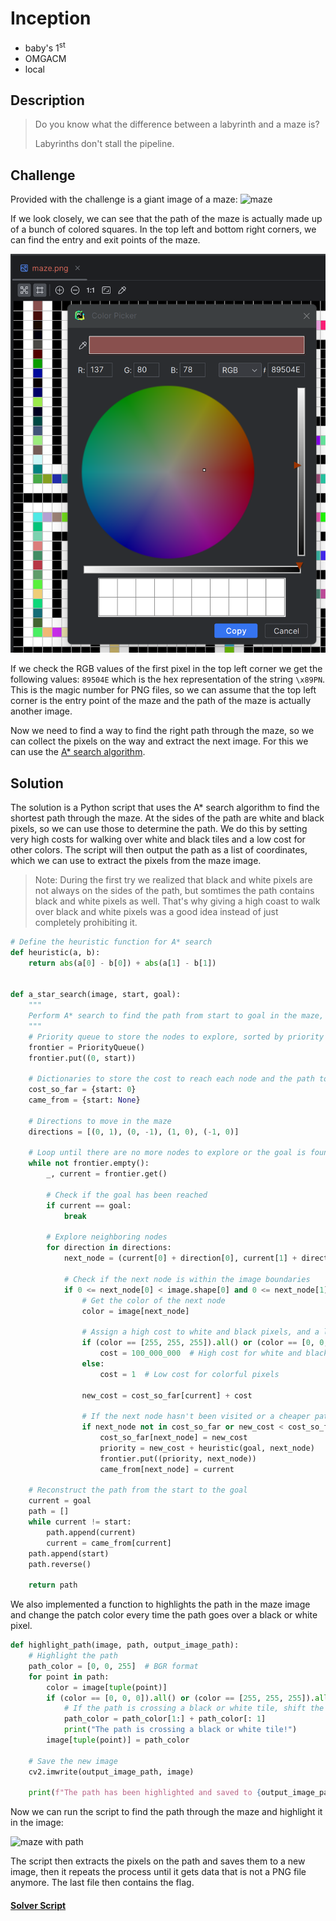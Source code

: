 # Inception

* baby's 1<sup>st</sup>
* OMGACM
* local

## Description

> Do you know what the difference between a labyrinth and a maze is?
>
> Labyrinths don't stall the pipeline.

## Challenge

Provided with the challenge is a giant image of a maze:
![maze](maze_1.png)

If we look closely, we can see that the path of the maze is actually made up of a bunch of colored squares. In the top
left and bottom right corners, we can find the entry and exit points of the maze.

![first pixel](screenshot-1.png)

If we check the RGB values of the first pixel in the top left corner we get the following values: ``89504E`` which is
the hex representation of the string ``\x89PN``. This is the magic number for PNG files, so we can assume that the top
left corner is the entry point of the maze and the path of the maze is actually another image.

Now we need to find a way to find the right path through the maze, so we can collect the pixels on the way and extract
the next image. For this we can use the [A* search algorithm](https://en.wikipedia.org/wiki/A*_search_algorithm).

## Solution

The solution is a Python script that uses the A* search algorithm to find the shortest path through the maze. At the
sides of the path are white and black pixels, so we can use those to determine the path. We do this by setting very high
costs for walking over white and black tiles and a low cost for other colors. The script will then output the path as a
list of coordinates, which we can use to extract the pixels from the maze image.

> Note: During the first try we realized that black and white pixels are not always on the sides of the path, but
> somtimes the path contains black and white pixels as well. That's why giving a high coast to walk over black and white
> pixels was a good idea instead of just completely prohibiting it.

```python
# Define the heuristic function for A* search
def heuristic(a, b):
    return abs(a[0] - b[0]) + abs(a[1] - b[1])


def a_star_search(image, start, goal):
    """
    Perform A* search to find the path from start to goal in the maze, while staying on the colorful path.
    """
    # Priority queue to store the nodes to explore, sorted by priority
    frontier = PriorityQueue()
    frontier.put((0, start))

    # Dictionaries to store the cost to reach each node and the path to each node
    cost_so_far = {start: 0}
    came_from = {start: None}

    # Directions to move in the maze
    directions = [(0, 1), (0, -1), (1, 0), (-1, 0)]

    # Loop until there are no more nodes to explore or the goal is found
    while not frontier.empty():
        _, current = frontier.get()

        # Check if the goal has been reached
        if current == goal:
            break

        # Explore neighboring nodes
        for direction in directions:
            next_node = (current[0] + direction[0], current[1] + direction[1])

            # Check if the next node is within the image boundaries
            if 0 <= next_node[0] < image.shape[0] and 0 <= next_node[1] < image.shape[1]:
                # Get the color of the next node
                color = image[next_node]

                # Assign a high cost to white and black pixels, and a low cost to colorful pixels
                if (color == [255, 255, 255]).all() or (color == [0, 0, 0]).all():
                    cost = 100_000_000  # High cost for white and black
                else:
                    cost = 1  # Low cost for colorful pixels

                new_cost = cost_so_far[current] + cost

                # If the next node hasn't been visited or a cheaper path has been found, update the data structures
                if next_node not in cost_so_far or new_cost < cost_so_far[next_node]:
                    cost_so_far[next_node] = new_cost
                    priority = new_cost + heuristic(goal, next_node)
                    frontier.put((priority, next_node))
                    came_from[next_node] = current

    # Reconstruct the path from the start to the goal
    current = goal
    path = []
    while current != start:
        path.append(current)
        current = came_from[current]
    path.append(start)
    path.reverse()

    return path
```

We also implemented a function to highlights the path in the maze image and change the patch color every time the path
goes over a black or white pixel.

```python
def highlight_path(image, path, output_image_path):
    # Highlight the path
    path_color = [0, 0, 255]  # BGR format
    for point in path:
        color = image[tuple(point)]
        if (color == [0, 0, 0]).all() or (color == [255, 255, 255]).all():
            # If the path is crossing a black or white tile, shift the color
            path_color = path_color[1:] + path_color[: 1]
            print("The path is crossing a black or white tile!")
        image[tuple(point)] = path_color

    # Save the new image
    cv2.imwrite(output_image_path, image)

    print(f"The path has been highlighted and saved to {output_image_path}")
```

Now we can run the script to find the path through the maze and highlight it in the image:

![maze with path](maze_1_solved.png)

The script then extracts the pixels on the path and saves them to a new image, then it repeats the process until it gets
data that is not a PNG file anymore. The last file then contains the flag.

#### [Solver Script](inception.py)